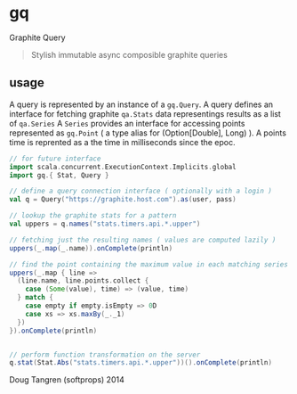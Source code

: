 # gq

Graphite Query

> Stylish immutable async composible graphite queries 


## usage

A query is represented by an instance of a `gq.Query`.
A query defines an interface for fetching graphite `qa.Stats` data representings results as a list of `qa.Series`
A `Series` provides an interface for accessing points represented as `gq.Point` ( a type alias for (Option[Double], Long) ).
A points time is reprented as a the time in milliseconds since the epoc.


```scala
// for future interface
import scala.concurrent.ExecutionContext.Implicits.global
import gq.{ Stat, Query }

// define a query connection interface ( optionally with a login )
val q = Query("https://graphite.host.com").as(user, pass)

// lookup the graphite stats for a pattern 
val uppers = q.names("stats.timers.api.*.upper")

// fetching just the resulting names ( values are computed lazily )
uppers(_.map(_.name)).onComplete(println)

// find the point containing the maximum value in each matching series
uppers(_.map { line =>
  (line.name, line.points.collect {
    case (Some(value), time) => (value, time)
  } match {
    case empty if empty.isEmpty => 0D
    case xs => xs.maxBy(_._1)
  })
}).onComplete(println)


// perform function transformation on the server
q.stat(Stat.Abs("stats.timers.api.*.upper"))().onComplete(println)

```



Doug Tangren (softprops) 2014
